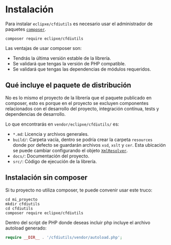 # Instalación

Para instalar `eclipxe/cfdiutils` es necesario usar el administrador de paquetes
[`composer`](https://getcomposer.org).

```shell
composer require eclipxe/cfdiutils
```

Las ventajas de usar composer son:

- Tendrás la última versión estable de la librería.
- Se validará que tengas la versión de PHP compatible.
- Se validará que tengas las dependencias de módulos requeridos.

## Qué incluye el paquete de distribución

No es lo mismo el proyecto de la librería que el paquete publicado en composer, esto es porque en el
proyecto se excluyen componentes relacionados con el desarrollo del proyecto, integración contínua, tests
y dependencias de desarrollo.

Lo que encontrarás en `vendor/eclipxe/cfdiutils/` es:

- `*.md`: Licencia y archivos generales.
- `build/`: Carpeta vacía, dentro se podría crear la carpeta `resources` donde por defecto se guardarán
  archivos `xsd`, `xslt` y `cer`. Esta ubicación se puede cambiar configurando el objeto
  [`XmlResolver`](../componentes/xmlresolver.md).
- `docs/`: Documentación del proyecto.
- `src/`: Código de ejecución de la librería.

## Instalación sin composer

Si tu proyecto no utiliza composer, te puede convenir usar este truco:

```shell
cd mi_proyecto
mkdir cfdiutils
cd cfdiutils
composer require eclipxe/cfdiutils
```

Dentro del script de PHP donde deseas incluir php incluye el archivo autoload generado:

```php
require __DIR__ . '/cfdiutils/vendor/autoload.php';
```
